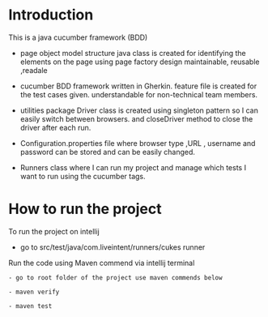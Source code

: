 # Introduction

This is a java cucumber framework (BDD)

- page object model structure
     java class is created for identifying the elements on the page using page factory design
     maintainable, reusable ,readale

- cucumber BDD framework
     written in Gherkin.
     feature file is created for the test cases given.
     understandable for non-technical team members.

- utilities package
    Driver class is created using singleton pattern so I can easily switch between browsers.
    and closeDriver method to close the driver after each run.

- Configuration.properties file where 
    browser type ,URL , username and password can be stored and can be easily changed.

- Runners class
    where I can run my project and manage which tests I want to run using the cucumber tags.
  
  


# How to run the project

To run the project on intellij

  - go to src/test/java/com.liveintent/runners/cukes runner




Run the code using Maven commend via intellij terminal 
    
    - go to root folder of the project use maven commends below
    
    - maven verify
  
    - maven test

